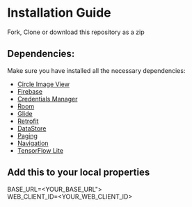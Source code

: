 # Installation Guide
Fork, Clone or download this repository as a zip

## Dependencies:
Make sure you have installed all the necessary dependencies:
- [Circle Image View](https://github.com/hdodenhof/CircleImageView)
- [Firebase](https://firebase.google.com/docs/android/setup)
- [Credentials Manager](https://developer.android.com/identity/sign-in/credential-manager)
- [Room](https://developer.android.com/training/data-storage/room)
- [Glide](https://github.com/bumptech/glide)
- [Retrofit](https://github.com/square/retrofit)
- [DataStore](https://developer.android.com/topic/libraries/architecture/datastore)
- [Paging](https://developer.android.com/topic/libraries/architecture/paging/v3-overview)
- [Navigation](https://developer.android.com/guide/navigation)
- [TensorFlow Lite](https://www.tensorflow.org/lite/android/quickstart)


## Add this to your local properties
BASE_URL=<YOUR_BASE_URL"><br>
WEB_CLIENT_ID=<YOUR_WEB_CLIENT_ID>
